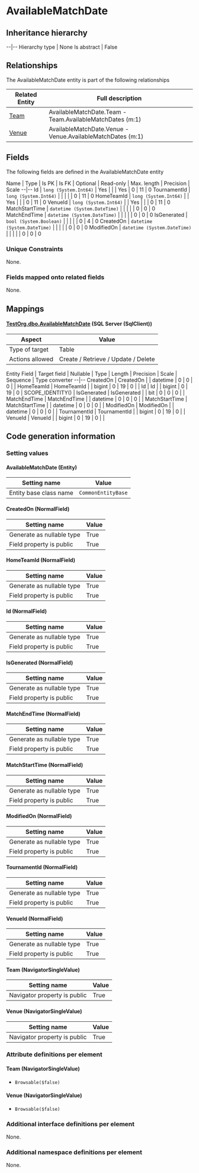 ﻿AvailableMatchDate
================

## Inheritance hierarchy

--|--
Hierarchy type | None
Is abstract | False

## Relationships

The AvailableMatchDate entity is part of the following relationships 

Related Entity | Full description 
--|--
[Team](../../_DefaultGroup/Entities/Team.htm) | AvailableMatchDate.Team - Team.AvailableMatchDates (m:1) 
[Venue](../../_DefaultGroup/Entities/Venue.htm) | AvailableMatchDate.Venue - Venue.AvailableMatchDates (m:1) 

## Fields

The following fields are defined in the AvailableMatchDate entity 

Name | Type | Is PK | Is FK | Optional | Read-only | Max. length | Precision | Scale
--|--
Id | `long (System.Int64)` |  Yes |  |  | Yes | 0 | 11 | 0
TournamentId | `long (System.Int64)` |   |  |  |  | 0 | 11 | 0
HomeTeamId | `long (System.Int64)` |   | Yes |  |  | 0 | 11 | 0
VenueId | `long (System.Int64)` |   | Yes |  |  | 0 | 11 | 0
MatchStartTime | `datetime (System.DateTime)` |   |  |  |  | 0 | 0 | 0
MatchEndTime | `datetime (System.DateTime)` |   |  |  |  | 0 | 0 | 0
IsGenerated | `bool (System.Boolean)` |   |  |  |  | 0 | 4 | 0
CreatedOn | `datetime (System.DateTime)` |   |  |  |  | 0 | 0 | 0
ModifiedOn | `datetime (System.DateTime)` |   |  |  |  | 0 | 0 | 0

### Unique Constraints
None.

### Fields mapped onto related fields
None.

## Mappings

#### [TestOrg.dbo.AvailableMatchDate](../../../SQL_Server_SqlClient/TestOrg/dbo/AvailableMatchDate.htm) (SQL Server (SqlClient))

Aspect | Value
--|--
Type of target | Table
Actions allowed | Create / Retrieve / Update / Delete

Entity Field | Target field | Nullable | Type | Length | Precision | Scale | Sequence | Type converter
--|--
CreatedOn | CreatedOn |  | datetime | 0 | 0 | 0 |  | 
HomeTeamId | HomeTeamId |  | bigint | 0 | 19 | 0 |  | 
Id | Id |  | bigint | 0 | 19 | 0 | SCOPE_IDENTITY() | 
IsGenerated | IsGenerated |  | bit | 0 | 0 | 0 |  | 
MatchEndTime | MatchEndTime |  | datetime | 0 | 0 | 0 |  | 
MatchStartTime | MatchStartTime |  | datetime | 0 | 0 | 0 |  | 
ModifiedOn | ModifiedOn |  | datetime | 0 | 0 | 0 |  | 
TournamentId | TournamentId |  | bigint | 0 | 19 | 0 |  | 
VenueId | VenueId |  | bigint | 0 | 19 | 0 |  | 

## Code generation information

### Setting values
#### AvailableMatchDate (Entity)
Setting name | Value
--|--
Entity base class name | `CommonEntityBase`

#### CreatedOn (NormalField)
Setting name | Value
--|--
Generate as nullable type | True
Field property is public | True

#### HomeTeamId (NormalField)
Setting name | Value
--|--
Generate as nullable type | True
Field property is public | True

#### Id (NormalField)
Setting name | Value
--|--
Generate as nullable type | True
Field property is public | True

#### IsGenerated (NormalField)
Setting name | Value
--|--
Generate as nullable type | True
Field property is public | True

#### MatchEndTime (NormalField)
Setting name | Value
--|--
Generate as nullable type | True
Field property is public | True

#### MatchStartTime (NormalField)
Setting name | Value
--|--
Generate as nullable type | True
Field property is public | True

#### ModifiedOn (NormalField)
Setting name | Value
--|--
Generate as nullable type | True
Field property is public | True

#### TournamentId (NormalField)
Setting name | Value
--|--
Generate as nullable type | True
Field property is public | True

#### VenueId (NormalField)
Setting name | Value
--|--
Generate as nullable type | True
Field property is public | True

#### Team (NavigatorSingleValue)
Setting name | Value
--|--
Navigator property is public | True

#### Venue (NavigatorSingleValue)
Setting name | Value
--|--
Navigator property is public | True

### Attribute definitions per element

#### Team (NavigatorSingleValue)

* `Browsable($false)`

#### Venue (NavigatorSingleValue)

* `Browsable($false)`


### Additional interface definitions per element

None.

### Additional namespace definitions per element

None.
